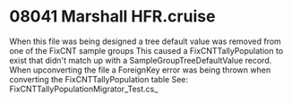 # 08041 Marshall HFR.cruise
When this file was being designed a tree default value was removed from one of the FixCNT sample groups
This caused a FixCNTTallyPopulation to exist that didn't match up with a SampleGroupTreeDefaultValue record.
When upconverting the file a ForeignKey error was being thrown when converting the FixCNTTallyPopulation table
See: FixCNTTallyPopulationMigrator_Test.cs_